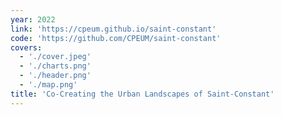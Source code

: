 ```yaml
---
year: 2022
link: 'https://cpeum.github.io/saint-constant'
code: 'https://github.com/CPEUM/saint-constant'
covers:
  - './cover.jpeg'
  - './charts.png'
  - './header.png'
  - './map.png'
title: 'Co-Creating the Urban Landscapes of Saint-Constant'
---
```

